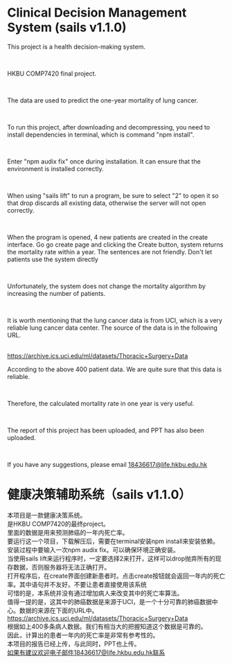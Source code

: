 # Clinical Decision Management System (sails v1.1.0)


This project is a health decision-making system.

<br>

HKBU COMP7420 final project.

<br>

The data are used to predict the one-year mortality of lung cancer.

<br>

To run this project, after downloading and decompressing, you need  to install dependencies in terminal, which is command "npm install".

<br>

Enter "npm audix fix" once during installation. It can ensure that the environment is installed correctly.

<br>

When using "sails lift" to run a program, be sure to select "2" to open it so that drop discards all existing data, otherwise the server will not open correctly.

<br>

When the program is opened, 4 new patients are created in the create interface. Go go create page and clicking the Create button, system returns the mortality rate within a year. The sentences are not friendly. Don't let patients use the system directly

<br>

Unfortunately, the system does not change the mortality algorithm by increasing the number of patients.

<br>

It is worth mentioning that the lung cancer data is from UCI, which is a very reliable lung cancer data center. The source of the data is in the following URL.

<br>
<a href=https://archive.ics.uci.edu/ml/datasets/Thoracic+Surgery+Data>https://archive.ics.uci.edu/ml/datasets/Thoracic+Surgery+Data</a>

<br>

According to the above 400 patient data. We are quite sure that this data is reliable.

<br>

Therefore, the calculated mortality rate in one year is very useful.

<br>

The report of this project has been uploaded, and PPT has also been uploaded.

<br>

If you have any suggestions, please email 18436617@life.hkbu.edu.hk

# 健康决策辅助系统（sails v1.1.0）

本项目是一款健康决策系统。
<br>
是HKBU COMP7420的最终project。
<br>
里面的数据是用来预测肺癌的一年内死亡率。
<br>
要运行这一个项目，下载解压后，需要在terminal安装npm install来安装依赖。
<br>
安装过程中要输入一次npm audix fix。可以确保环境正确安装。
<br>
当使用sails lift来运行程序时，一定要选择2来打开，这样可以drop抛弃所有的现存数据，否则服务器将无法正确打开。
<br>
打开程序后，在create界面创建新患者时。点击create按钮就会返回一年内的死亡率。其中语句并不友好。不要让患者直接使用该系统
<br>
可惜的是，本系统并没有通过增加病人来改变其中的死亡率算法。
<br>
值得一提的是，这其中的肺癌数据是来源于UCI，是一个十分可靠的肺癌数据中心。数据的来源在下面的URL中。
<br>
<a href=https://archive.ics.uci.edu/ml/datasets/Thoracic+Surgery+Data>https://archive.ics.uci.edu/ml/datasets/Thoracic+Surgery+Data</a>
<br>
根据如上400多条病人数据。我们有相当大的把握知道这个数据是可靠的。
<br>
因此，计算出的患者一年内的死亡率是非常有参考性的。
<br>
本项目的报告已经上传，与此同时，PPT也上传。
<br>
如果有建议欢迎电子邮件18436617@life.hkbu.edu.hk联系
